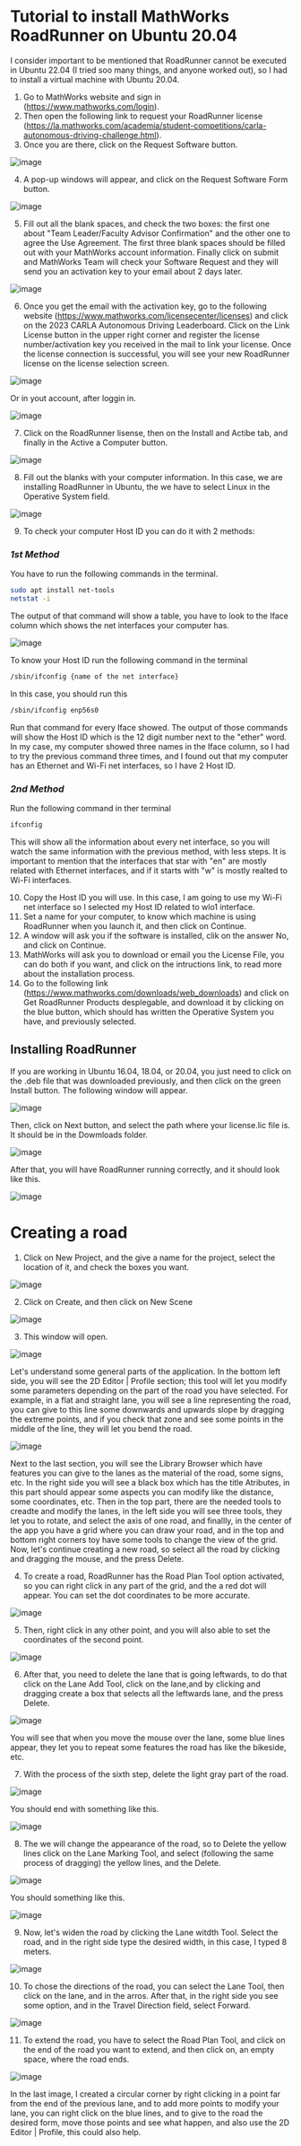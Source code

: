 # Tutorial to install MathWorks RoadRunner on Ubuntu 20.04

I consider important to be mentioned that RoadRunner cannot be executed in Ubuntu 22.04 (I tried soo many things, and anyone worked out), so I had to install a virtual machine with Ubuntu 20.04.

1. Go to MathWorks website and sign in (https://www.mathworks.com/login).
2. Then open the following link to request your RoadRunner license (https://la.mathworks.com/academia/student-competitions/carla-autonomous-driving-challenge.html).
3. Once you are there, click on the Request Software button.

![image](https://github.com/0123gabriel/Ubuntu_ROS_Tutorial/assets/108648272/e8bb554e-6694-4d78-950c-55db3d82117c)

4. A pop-up windows will appear, and click on the Request Software Form button.

![image](https://github.com/0123gabriel/Ubuntu_ROS_Tutorial/assets/108648272/8e980e08-cc63-4228-9840-2cbbdcbb7c26)

5. Fill out all the blank spaces, and check the two boxes: the first one about "Team Leader/Faculty Advisor Confirmation" and the other one to agree the Use Agreement. The first three blank spaces should be filled out with your MathWorks account information. Finally click on submit and MathWorks Team will check your Software Request and they will send you an activation key to your email about 2 days later. 
 
![image](https://github.com/0123gabriel/Ubuntu_ROS_Tutorial/assets/108648272/a8ee2ae8-86c1-4259-96e8-743d6ed6ed49)

6. Once you get the email with the activation key, go to the following website (https://www.mathworks.com/licensecenter/licenses) and click on the 2023 CARLA Autonomous Driving Leaderboard. Click on the Link License button in the upper right corner and register the license number/activation key you received in the mail to link your license. Once the license connection is successful, you will see your new RoadRunner license on the license selection screen.

![image](https://github.com/0123gabriel/Ubuntu_ROS_Tutorial/assets/108648272/aba49ba8-4a65-4093-aac5-f664d2660fc2)

Or in yout account, after loggin in. 

![image](https://github.com/0123gabriel/Ubuntu_ROS_Tutorial/assets/108648272/f14b29f1-7c58-4395-9055-8cbf07269fd6)

7. Click on the RoadRunner lisense, then on the Install and Actibe tab, and finally in the Active a Computer button.

![image](https://github.com/0123gabriel/Ubuntu_ROS_Tutorial/assets/108648272/025acb81-442a-4da0-8495-24fc96c3168f)

8. Fill out the blanks with your computer information. In this case, we are installing RoadRunner in Ubuntu, the we have to select Linux in the Operative System field.

![image](https://github.com/0123gabriel/Ubuntu_ROS_Tutorial/assets/108648272/a010dfd4-e165-4da3-b94e-a40f6c9fc42b)

9. To check your computer Host ID you can do it with 2 methods:

### ***1st Method***

You have to run the following commands in the terminal.

```bash
sudo apt install net-tools
netstat -i
```

The output of that command will show a table, you have to look to the Iface column which shows the net interfaces your computer has. 

![image](https://github.com/0123gabriel/Ubuntu_ROS_Tutorial/assets/108648272/7c10c7bf-6ebd-4453-9f1c-85fcc6e6822f)

To know your Host ID run the following command in the terminal

```bash
/sbin/ifconfig {name of the net interface}
```

In this case, you should run this

```bash
/sbin/ifconfig enp56s0
```

Run that command for every Iface showed. The output of those commands will show the Host ID which is the 12 digit number next to the "ether" word. In my case, my computer showed three names in the Iface column, so I had to try the previous command three times, and I found out that my computer has an Ethernet and Wi-Fi net interfaces, so I have 2 Host ID. 

### ***2nd Method***

Run the following command in ther terminal

```bash
ifconfig
```

This will show all the information about every net interface, so you will watch the same information with the previous method, with less steps. It is important to mention that the interfaces that star with "en" are mostly related with Ethernet interfaces, and if it starts with "w" is mostly realted to Wi-Fi interfaces. 

10. Copy the Host ID you will use. In this case, I am going to use my Wi-Fi net interface so I selected my Host ID related to wlo1 interface.
11. Set a name for your computer, to know which machine is using RoadRunner when you launch it, and then click on Continue.
12. A window will ask you if the software is installed, clik on the answer No, and click on Continue.
13. MathWorks will ask you to download or email you the License File, you can do both if you want, and click on the intructions link, to read more about the installation process.
14. Go to the following link (https://www.mathworks.com/downloads/web_downloads) and click on Get RoadRunner Products desplegable, and download it by clicking on the blue button, which should has written the Operative System you have, and previously selected.

## Installing RoadRunner

If you are working in Ubuntu 16.04, 18.04, or 20.04, you just need to click on the .deb file that was downloaded previously, and then click on the green Install button. The following window will appear. 

![image](https://github.com/0123gabriel/Ubuntu_ROS_Tutorial/assets/108648272/46733497-76e2-4384-8519-acdd0e5a2aee)

Then, click on Next button, and select the path where your license.lic file is. It should be in the Dowmloads folder.   

![image](https://github.com/0123gabriel/Ubuntu_ROS_Tutorial/assets/108648272/ff78bae2-81d6-4c2e-9cac-a9573ecbb151)

After that, you will have RoadRunner running correctly, and it should look like this. 

![image](https://github.com/0123gabriel/Ubuntu_ROS_Tutorial/assets/108648272/791ca4fe-0855-4a97-8e53-955617bae588)

# Creating a road 

1. Click on New Project, and the give a name for the project, select the location of it, and check the boxes you want.

![image](https://github.com/0123gabriel/Ubuntu_ROS_Tutorial/assets/108648272/69014a68-ecb7-4d0e-abdd-e94e83c03726)

2. Click on Create, and then click on New Scene

![image](https://github.com/0123gabriel/Ubuntu_ROS_Tutorial/assets/108648272/3abbb311-d276-4f28-ad98-9a832019cd9a)

3. This window will open.  

![image](https://github.com/0123gabriel/Ubuntu_ROS_Tutorial/assets/108648272/c4f76c3f-135f-4a9b-9c9f-f04f2b6684de)

Let's understand some general parts of the application. In the bottom left side, you will see the 2D Editor | Profile section; this tool will let you modify some parameters depending on the part of the road you have selected. For example, in a flat and straight lane, you will see a line representing the road, you can give to this line some downwards and upwards slope by dragging the extreme points, and if you check that zone and see some points in the middle of the line, they will let you bend the road.  

![image](https://github.com/0123gabriel/Ubuntu_ROS_Tutorial/assets/108648272/7104e3fd-c93a-4fc3-a373-422744eaae08)

Next to the last section, you will see the Library Browser which have features you can give to the lanes as the material of the road, some signs, etc. In the right side you will see a black box which has the title Atributes, in this part should appear some aspects you can modify like the distance, some coordinates, etc. Then in the top part, there are the needed tools to creadte and modify the lanes, in the left side you will see three tools, they let you to rotate, and select the axis of one road, and finallly, in the center of the app you have a grid where you can draw your road, and in the top and bottom right corners toy have some tools to change the view of the grid. Now, let's continue creating a new road, so select all the road by clicking and dragging the mouse, and the press Delete. 

4. To create a road, RoadRunner has the Road Plan Tool option activated, so you can right click in any part of the grid, and the a red dot will appear. You can set the dot coordinates to be more accurate.

![image](https://github.com/0123gabriel/Ubuntu_ROS_Tutorial/assets/108648272/d52e6dd2-8145-406c-8fb2-06a0036f53ab)
 
5. Then, right click in any other point, and you will also able to set the coordinates of the second point.

![image](https://github.com/0123gabriel/Ubuntu_ROS_Tutorial/assets/108648272/7a86af04-1185-4d76-a8ac-5760d226c021)

6. After that, you need to delete the lane that is going leftwards, to do that click on the Lane Add Tool, click on the lane,and by clicking and dragging create a box that selects all the leftwards lane, and the press Delete.

![image](https://github.com/0123gabriel/Ubuntu_ROS_Tutorial/assets/108648272/338cfdb0-a5aa-4ff4-a9e6-d8ebac0c5c0a)

You will see that when you move the mouse over the lane, some blue lines appear, they let you to repeat some features the road has like the bikeside, etc. 

7. With the process of the sixth step, delete the light gray part of the road.

![image](https://github.com/0123gabriel/Ubuntu_ROS_Tutorial/assets/108648272/18a65106-d543-4505-a625-1546c0dc20c8)

You should end with something like this. 

![image](https://github.com/0123gabriel/Ubuntu_ROS_Tutorial/assets/108648272/fba1382f-17b4-46a7-b3ab-43ff79e5caea)

8. The we will change the appearance of the road, so to Delete the yellow lines click on the Lane Marking Tool, and select (following the same process of dragging) the yellow lines, and the Delete. 

![image](https://github.com/0123gabriel/Ubuntu_ROS_Tutorial/assets/108648272/9d989597-d0f2-4a1c-a0de-70aa3981243c)

You should something like this.

![image](https://github.com/0123gabriel/Ubuntu_ROS_Tutorial/assets/108648272/02748f51-567e-446d-b8c4-a350f1c2b7b6)

9. Now, let's widen the road by clicking the Lane witdth Tool. Select the road, and in the right side type the desired width, in this case, I typed 8 meters.

 ![image](https://github.com/0123gabriel/Ubuntu_ROS_Tutorial/assets/108648272/67c707c0-86ac-4fea-bb41-37e1cf676378)

 10. To chose the directions of the road, you can select the Lane Tool, then click on the lane, and in the arros. After that, in the right side you see some option, and in the Travel Direction field, select Forward.

![image](https://github.com/0123gabriel/Ubuntu_ROS_Tutorial/assets/108648272/3540a65a-4832-4363-ba1f-ff925aaa81c5)

11. To extend the road, you have to select the Road Plan Tool, and click on the end of the road you want to extend, and then click on, an empty space, where the road ends.

![image](https://github.com/0123gabriel/Ubuntu_ROS_Tutorial/assets/108648272/cad4f37a-0db8-4084-acb1-183d84a2a38d)

In the last image, I created a circular corner by right clicking in a point far from the end of the previous lane, and to add more points to modify your lane, you can right click on the blue lines, and to give to the road the desired form, move those points and see what happen, and also use the 2D Editor | Profile, this could also help.  
 



